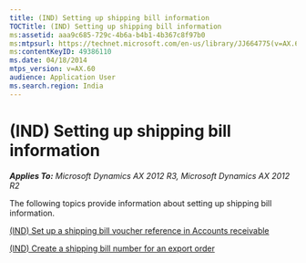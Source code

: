 ```yaml
---
title: (IND) Setting up shipping bill information
TOCTitle: (IND) Setting up shipping bill information
ms:assetid: aaa9c685-729c-4b6a-b4b1-4b367c8f97b0
ms:mtpsurl: https://technet.microsoft.com/en-us/library/JJ664775(v=AX.60)
ms:contentKeyID: 49386110
ms.date: 04/18/2014
mtps_version: v=AX.60
audience: Application User
ms.search.region: India
---
```


# (IND) Setting up shipping bill information 


_**Applies To:** Microsoft Dynamics AX 2012 R3, Microsoft Dynamics AX 2012 R2_

The following topics provide information about setting up shipping bill information.

[(IND) Set up a shipping bill voucher reference in Accounts receivable](ind-set-up-a-shipping-bill-voucher-reference-in-accounts-receivable.md)

[(IND) Create a shipping bill number for an export order](ind-create-a-shipping-bill-number-for-an-export-order.md)

  


